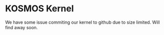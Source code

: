 # KOSMOS Kernel

We have some issue commiting our kernel to github due to size limited. Will find away soon.
